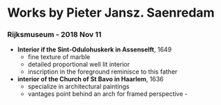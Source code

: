 # Works by Pieter Jansz. Saenredam

### Rijksmuseum - 2018 Nov 11
- **Interior if the Sint-Odulohuskerk in Assenselft**, 1649
    - fine texture of marble
    - detailed proportional well lit interior
    - inscription in the foreground reminisce to this father
- **interior of the Church of St Bavo in Haarlem**, 1636
    - specialize in architectural paintings
    - vantages point behind an arch for framed perspective - 